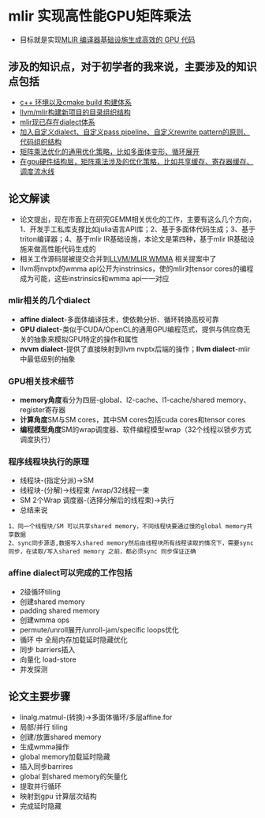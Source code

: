 # mlir 实现高性能GPU矩阵乘法
- 目标就是实现[MLIR 编译器基础设施生成高效的 GPU 代码](https://arxiv.org/pdf/2108.13191)

## 涉及的知识点，对于初学者的我来说，主要涉及的知识点包括
- [c++ 环境以及cmake build 构建体系](https://github.com/carolove/Study-with-Machine-Learning/blob/main/4-%E5%AE%9E%E7%8E%B0%E6%A1%88%E4%BE%8B/0-mlir%E5%AE%9E%E7%8E%B0%E9%AB%98%E6%80%A7%E8%83%BDGPU%E7%9F%A9%E9%98%B5%E4%B9%98%E6%B3%95/00-c%2B%2B%20%E7%8E%AF%E5%A2%83%E4%BB%A5%E5%8F%8Acmake%20build%20%E6%9E%84%E5%BB%BA%E4%BD%93%E7%B3%BB.md)
- [llvm/mlir构建新项目的目录组织结构](https://github.com/carolove/Study-with-Machine-Learning/blob/main/4-%E5%AE%9E%E7%8E%B0%E6%A1%88%E4%BE%8B/0-mlir%E5%AE%9E%E7%8E%B0%E9%AB%98%E6%80%A7%E8%83%BDGPU%E7%9F%A9%E9%98%B5%E4%B9%98%E6%B3%95/01-llvm-mlir%E6%9E%84%E5%BB%BA%E6%96%B0%E9%A1%B9%E7%9B%AE%E7%9A%84%E7%9B%AE%E5%BD%95%E7%BB%84%E7%BB%87%E7%BB%93%E6%9E%84.md)
- [mlir现已存在dialect体系](https://github.com/carolove/Study-with-Machine-Learning/blob/main/4-%E5%AE%9E%E7%8E%B0%E6%A1%88%E4%BE%8B/0-mlir%E5%AE%9E%E7%8E%B0%E9%AB%98%E6%80%A7%E8%83%BDGPU%E7%9F%A9%E9%98%B5%E4%B9%98%E6%B3%95/02-mlir%E7%8E%B0%E5%B7%B2%E5%AD%98%E5%9C%A8dialect%E4%BD%93%E7%B3%BB.md)
- [加入自定义dialect、自定义pass pipeline、自定义rewrite pattern的原则、代码组织结构](https://github.com/carolove/Study-with-Machine-Learning/blob/main/4-%E5%AE%9E%E7%8E%B0%E6%A1%88%E4%BE%8B/0-mlir%E5%AE%9E%E7%8E%B0%E9%AB%98%E6%80%A7%E8%83%BDGPU%E7%9F%A9%E9%98%B5%E4%B9%98%E6%B3%95/03-%E5%8A%A0%E5%85%A5%E8%87%AA%E5%AE%9A%E4%B9%89dialect%E3%80%81%E8%87%AA%E5%AE%9A%E4%B9%89pass%20pipeline%E3%80%81%E8%87%AA%E5%AE%9A%E4%B9%89rewrite%20pattern%E7%9A%84%E5%8E%9F%E5%88%99%E3%80%81%E4%BB%A3%E7%A0%81%E7%BB%84%E7%BB%87%E7%BB%93%E6%9E%84.md)
- [矩阵乘法优化的通用优化策略，比如多面体变形、循环展开](https://github.com/carolove/Study-with-Machine-Learning/blob/main/4-%E5%AE%9E%E7%8E%B0%E6%A1%88%E4%BE%8B/0-mlir%E5%AE%9E%E7%8E%B0%E9%AB%98%E6%80%A7%E8%83%BDGPU%E7%9F%A9%E9%98%B5%E4%B9%98%E6%B3%95/04-%E7%9F%A9%E9%98%B5%E4%B9%98%E6%B3%95%E4%BC%98%E5%8C%96%E7%9A%84%E9%80%9A%E7%94%A8%E4%BC%98%E5%8C%96%E7%AD%96%E7%95%A5%EF%BC%8C%E6%AF%94%E5%A6%82%E5%A4%9A%E9%9D%A2%E4%BD%93%E5%8F%98%E5%BD%A2%E3%80%81%E5%BE%AA%E7%8E%AF%E5%B1%95%E5%BC%80.md)
- [在gpu硬件结构层，矩阵乘法涉及的优化策略，比如共享缓存、寄存器缓存、调度流水线](https://github.com/carolove/Study-with-Machine-Learning/blob/main/4-%E5%AE%9E%E7%8E%B0%E6%A1%88%E4%BE%8B/0-mlir%E5%AE%9E%E7%8E%B0%E9%AB%98%E6%80%A7%E8%83%BDGPU%E7%9F%A9%E9%98%B5%E4%B9%98%E6%B3%95/05-%E5%9C%A8gpu%E7%A1%AC%E4%BB%B6%E7%BB%93%E6%9E%84%E5%B1%82%EF%BC%8C%E7%9F%A9%E9%98%B5%E4%B9%98%E6%B3%95%E6%B6%89%E5%8F%8A%E7%9A%84%E4%BC%98%E5%8C%96%E7%AD%96%E7%95%A5%EF%BC%8C%E6%AF%94%E5%A6%82%E5%85%B1%E4%BA%AB%E7%BC%93%E5%AD%98%E3%80%81%E5%AF%84%E5%AD%98%E5%99%A8%E7%BC%93%E5%AD%98%E3%80%81%E8%B0%83%E5%BA%A6%E6%B5%81%E6%B0%B4%E7%BA%BF.md)

## 论文解读
- 论文提出，现在市面上在研究GEMM相关优化的工作，主要有这么几个方向，1、开发手工私库支撑比如julia语言API库；2、基于多面体代码生成；3、基于triton编译器；4、基于mlir IR基础设施，本论文是第四种，基于mlir IR基础设施来做高性能代码生成的
- 相关工作源码层被提交合并到[LLVM/MLIR WMMA](https://github.com/llvm/llvm-project/commits/main/mlir/lib/Conversion/GPUToNVVM/WmmaOpsToNvvm.cpp) 相关提案中了
- llvm将nvptx的wmma api公开为instrinsics，使的mlir对tensor cores的编程成为可能，这些instrinsics和wmma api一一对应
### mlir相关的几个dialect
- **affine dialect**-多面体编译技术，使依赖分析、循环转换高校可靠
- **GPU dialect**-类似于CUDA/OpenCL的通用GPU编程范式，提供与供应商无关的抽象来模拟GPU特定的操作和属性
- **nvvm dialect**-提供了直接映射到llvm nvptx后端的操作；**llvm dialect**-mlir中最低级别的抽象
### GPU相关技术细节 
- **memory角度**看分为四层-global、l2-cache、l1-cache/shared memory、register寄存器
- **计算角度**SM与SM cores，其中SM cores包括cuda cores和tensor cores
- **编程模型角度**SM的wrap调度器、软件编程模型wrap（32个线程以锁步方式调度执行）
### 程序线程块执行的原理
- 线程块-(指定分派)->SM
- 线程块-(分解)->线程束 /wrap/32线程一束
- SM 2个Wrap 调度器-(选择分解后的线程束)->执行
- 总结来说
```
1、同一个线程块/SM 可以共享shared memory，不同线程块要通过慢的global memory共享数据
2、sync同步源语,数据写入shared memory然后由线程块所有线程读取的情况下，需要sync 同步，在读取/写入shared memory 之前，都必须sync 同步保证正确
```
### affine dialect可以完成的工作包括
- 2级循环tiling
- 创建shared memory
- padding shared memory
- 创建wmma ops
- permute/unroll展开/unroll-jam/specific loops优化
- 循环 中 全局内存加载延时隐藏优化
- 同步 barriers插入
- 向量化 load-store
- 并发探测
## 论文主要步骤
- linalg.matmul-(转换)->多面体循环/多层affine.for
- 局部/并行 tiling
- 创建/放置shared memory
- 生成wmma操作
- global memory加载延时隐藏
- 插入同步barrires
- global 到shared memory的矢量化
- 提取并行循环
- 映射到gpu 计算层次结构
- 完成延时隐藏
